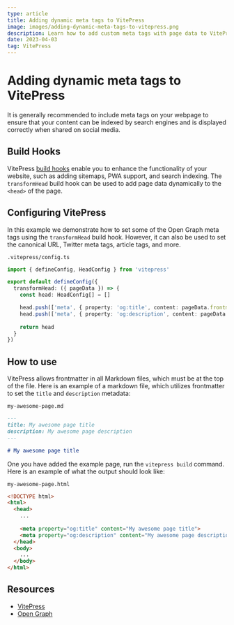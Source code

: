 ```yaml
---
type: article
title: Adding dynamic meta tags to VitePress
image: images/adding-dynamic-meta-tags-to-vitepress.png
description: Learn how to add custom meta tags with page data to VitePress, using the VitePress transformHead build hook, to improve the SEO of your VitePress-based website.
date: 2023-04-03
tag: VitePress
---
```


# Adding dynamic meta tags to VitePress

It is generally recommended to include meta tags on your webpage to ensure that your content can be indexed by search engines and is displayed correctly when shared on social media.

## Build Hooks

VitePress [build hooks](https://vitepress.dev/reference/site-config#build-hooks) enable you to enhance the functionality of your website, such as adding sitemaps, PWA support, and search indexing. The `transformHead` build hook can be used to add page data dynamically to the `<head>` of the page.

## Configuring VitePress

In this example we demonstrate how to set some of the Open Graph meta tags using the `transformHead` build hook. However, it can also be used to set the canonical URL, Twitter meta tags, article tags, and more.

`.vitepress/config.ts`

```ts
import { defineConfig, HeadConfig } from 'vitepress'

export default defineConfig({
  transformHead: ({ pageData }) => {
    const head: HeadConfig[] = []

    head.push(['meta', { property: 'og:title', content: pageData.frontmatter.title }])
    head.push(['meta', { property: 'og:description', content: pageData.frontmatter.description }])
    
    return head
  }
})
```

## How to use

VitePress allows frontmatter in all Markdown files, which must be at the top of the file. Here is an example of a markdown file, which utilizes frontmatter to set the `title` and `description` metadata:

`my-awesome-page.md`

```md
---
title: My awesome page title
description: My awesome page description
---

# My awesome page title
```

One you have added the example page, run the `vitepress build` command. Here is an example of what the output should look like:

`my-awesome-page.html`

```html
<!DOCTYPE html>
<html>
  <head>
    ...
    
    <meta property="og:title" content="My awesome page title">
    <meta property="og:description" content="My awesome page description">
  </head>
  <body>
    ...
  </body>
</html>
```

## Resources

* [VitePress](https://vitepress.dev/)
* [Open Graph](https://ogp.me/)